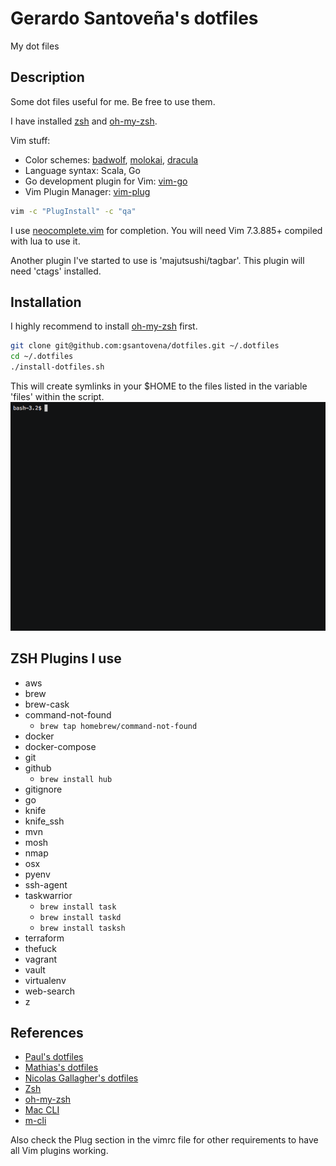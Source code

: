 # Gerardo Santoveña's dotfiles
My dot files

## Description
Some dot files useful for me. Be free to use them.

I have installed [zsh](http://www.zsh.org/) and [oh-my-zsh](http://ohmyz.sh/).

Vim stuff:
- Color schemes: [badwolf](https://github.com/sjl/badwolf), [molokai](https://github.com/tomasr/molokai), [dracula](https://github.com/dracula/vim)
- Language syntax: Scala, Go
- Go development plugin for Vim: [vim-go](https://github.com/fatih/vim-go)
- Vim Plugin Manager: [vim-plug](https://github.com/junegunn/vim-plug)

```bash
vim -c "PlugInstall" -c "qa"
```

I use [neocomplete.vim](https://github.com/Shougo/neocomplete.vim) for completion.
You will need Vim 7.3.885+ compiled with lua to use it.

Another plugin I've started to use is 'majutsushi/tagbar'. This plugin will need 'ctags' installed.

## Installation

I highly recommend to install [oh-my-zsh](http://ohmyz.sh/) first.

```bash
git clone git@github.com:gsantovena/dotfiles.git ~/.dotfiles
cd ~/.dotfiles
./install-dotfiles.sh
```
This will create symlinks in your $HOME to the files listed in the variable 'files' within the script.
![demo](https://raw.githubusercontent.com/gsantovena/dotfiles/master/dotfiles_s.gif)

## ZSH Plugins I use
- aws 
- brew 
- brew-cask 
- command-not-found 
    - `brew tap homebrew/command-not-found`
- docker 
- docker-compose 
- git 
- github
    - `brew install hub`
- gitignore
- go 
- knife 
- knife_ssh
- mvn 
- mosh
- nmap 
- osx 
- pyenv 
- ssh-agent
- taskwarrior
    - `brew install task`
    - `brew install taskd`
    - `brew install tasksh`
- terraform 
- thefuck
- vagrant 
- vault 
- virtualenv
- web-search
- z

## References
- [Paul's dotfiles](https://github.com/paulirish/dotfiles)
- [Mathias's dotfiles](https://github.com/mathiasbynens/dotfiles)
- [Nicolas Gallagher's dotfiles](https://github.com/necolas/dotfiles)
- [Zsh](http://www.zsh.org/)
- [oh-my-zsh](http://ohmyz.sh/)
- [Mac CLI](https://github.com/guarinogabriel/Mac-CLI)
- [m-cli](https://github.com/rgcr/m-cli)

Also check the Plug section in the vimrc file for other requirements to have all Vim plugins working.

